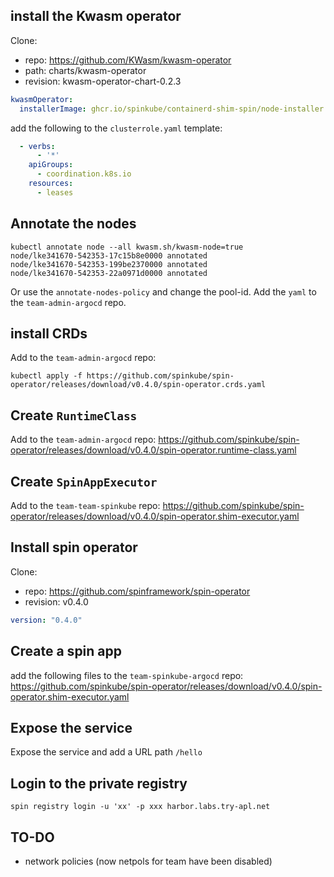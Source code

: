 

## install the Kwasm operator

Clone:

- repo: https://github.com/KWasm/kwasm-operator
- path: charts/kwasm-operator
- revision: kwasm-operator-chart-0.2.3

```yaml
kwasmOperator:
  installerImage: ghcr.io/spinkube/containerd-shim-spin/node-installer:v0.18.0
```

add the following to the `clusterrole.yaml` template:

```yaml
  - verbs:
      - '*'
    apiGroups:
      - coordination.k8s.io
    resources:
      - leases
```

## Annotate the nodes

```
kubectl annotate node --all kwasm.sh/kwasm-node=true
node/lke341670-542353-17c15b8e0000 annotated
node/lke341670-542353-199be2370000 annotated
node/lke341670-542353-22a0971d0000 annotated
```

Or use the `annotate-nodes-policy` and change the pool-id. Add the `yaml` to the `team-admin-argocd` repo.

## install CRDs

Add to the `team-admin-argocd` repo:

```
kubectl apply -f https://github.com/spinkube/spin-operator/releases/download/v0.4.0/spin-operator.crds.yaml
```

## Create `RuntimeClass`

Add to the `team-admin-argocd` repo: https://github.com/spinkube/spin-operator/releases/download/v0.4.0/spin-operator.runtime-class.yaml

## Create `SpinAppExecutor`

Add to the `team-team-spinkube` repo: https://github.com/spinkube/spin-operator/releases/download/v0.4.0/spin-operator.shim-executor.yaml


## Install spin operator

Clone:

- repo: https://github.com/spinframework/spin-operator
- revision: v0.4.0

```yaml
version: "0.4.0"
```

## Create a spin app

add the following files to the `team-spinkube-argocd` repo: https://github.com/spinkube/spin-operator/releases/download/v0.4.0/spin-operator.shim-executor.yaml


## Expose the service

Expose the service and add a URL path `/hello`

## Login to the private registry

```
spin registry login -u 'xx' -p xxx harbor.labs.try-apl.net
```

## TO-DO

- network policies (now netpols for team have been disabled)